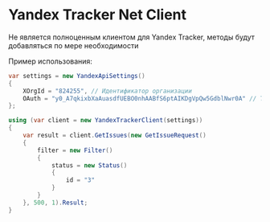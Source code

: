 # Yandex Tracker Net Client

Не является полноценным клиентом для Yandex Tracker, методы будут добавляться по мере необходимости

Пример использования:
````csharp
var settings = new YandexApiSettings()
{
    XOrgId = "824255", // Идентификатор организации
    OAuth = "y0_A7qkixbXaAuasdfUEBO0nhAABfS6ptAIKDgVpQw5GdblNwr0A" // Токен
};

using (var client = new YandexTrackerClient(settings))
{
    var result = client.GetIssues(new GetIssueRequest()
    {
        filter = new Filter()
        {
            status = new Status()
            {
                id = "3"
            }
        }
    }, 500, 1).Result;
}
````
